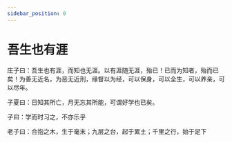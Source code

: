 ```yaml
---
sidebar_position: 0
---
```


# 吾生也有涯

庄子曰：吾生也有涯，而知也无涯。以有涯随无涯，殆已！已而为知者，殆而已矣！为善无近名，为恶无近刑，缘督以为经，可以保身，可以全生，可以养亲，可以尽年。

子夏曰：日知其所亡，月无忘其所能，可谓好学也已矣。

子曰：学而时习之，不亦乐乎

老子曰：合抱之木，生于毫末；九层之台，起于累土；千里之行，始于足下

